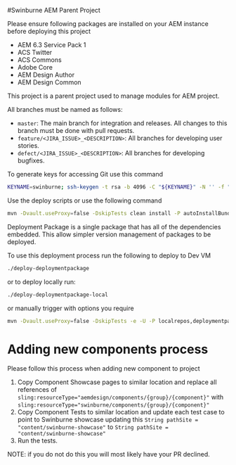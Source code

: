 
#Swinburne AEM Parent Project



Please ensure following packages are installed on your AEM instance before deploying this project

* AEM 6.3 Service Pack 1
* ACS Twitter
* ACS Commons
* Adobe Core
* AEM Design Author
* AEM Design Common

This project is a parent project used to manage modules for AEM project.

All branches must be named as follows:
* `master`: The main branch for integration and releases.
    All changes to this branch must be done with pull requests.
* `feature/<JIRA_ISSUE>_<DESCRIPTION>`: All branches for developing user stories.
* `defect/<JIRA_ISSUE>_<DESCRIPTION>`: All branches for developing bugfixes.


To generate keys for accessing Git use this command

```bash
KEYNAME=swinburne; ssh-keygen -t rsa -b 4096 -C "${KEYNAME}" -N '' -f "${KEYNAME}"
```




Use the deploy scripts or use the following command

```bash
mvn -Dvault.useProxy=false -DskipTests clean install -P autoInstallBundle,autoInstallPackage -pl swinburne-core-common,swinburne-core-content,swinburne-core-showcase  -Dcrx.host=localhost
```



Deployment Package is a single package that has all of the dependencies embedded. This allow simpler version management of packages to be deployed.

To use this deployment process run the following to deploy to Dev VM

```bash
./deploy-deploymentpackage
```

or to deploy locally run:

```bash
./deploy-deploymentpackage-local
```

or manually trigger with options you require

```bash
mvn -Dvault.useProxy=false -DskipTests -e -U -P localrepos,deploymentpackage,installdeploymentpackage clean install
```

# Adding new components process

Please follow this process when adding new component to project

1. Copy Component Showcase pages to similar location and replace all references of ```sling:resourceType="aemdesign/components/{group}/{component}"``` with ```sling:resourceType="swinburne/components/{group}/{component}"```
2. Copy Component Tests to similar location and update each test case to point to Swinburne showcase updating this ```String pathSite = "content/swinburne-showcase"``` to ```String pathSite = "content/swinburne-showcase"```
3. Run the tests.

NOTE: if you do not do this you will most likely have your PR declined.
